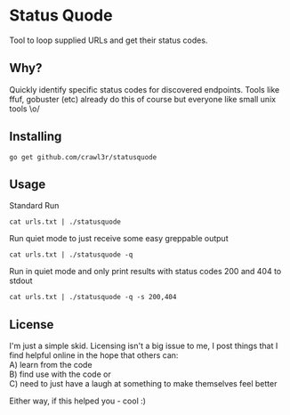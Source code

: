 # Status Quode  
  
Tool to loop supplied URLs and get their status codes.

## Why?  
  
Quickly identify specific status codes for discovered endpoints. Tools like ffuf, gobuster (etc) already do this of course but everyone like small unix tools \o/  
  
## Installing  
```
go get github.com/crawl3r/statusquode
```  
  
## Usage  
Standard Run  
```
cat urls.txt | ./statusquode
```
  
Run quiet mode to just receive some easy greppable output
```
cat urls.txt | ./statusquode -q
```  
  
Run in quiet mode and only print results with status codes 200 and 404 to stdout
```
cat urls.txt | ./statusquode -q -s 200,404
```
  
## License  
I'm just a simple skid. Licensing isn't a big issue to me, I post things that I find helpful online in the hope that others can:  
 A) learn from the code  
 B) find use with the code or   
 C) need to just have a laugh at something to make themselves feel better  
  
Either way, if this helped you - cool :)  
